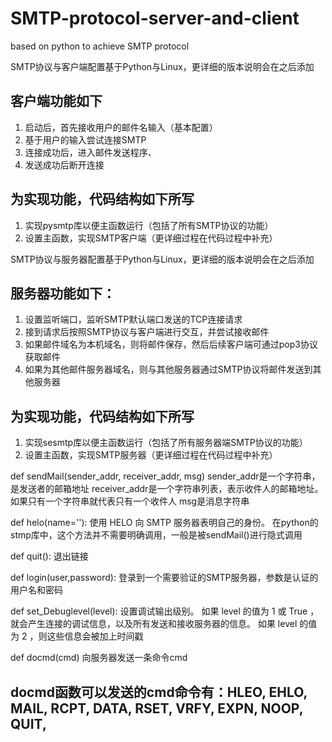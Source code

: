 # SMTP-protocol-server-and-client
based on python to achieve SMTP protocol

SMTP协议与客户端配置基于Python与Linux，更详细的版本说明会在之后添加

## 客户端功能如下
1. 启动后，首先接收用户的邮件名输入（基本配置）
2. 基于用户的输入尝试连接SMTP
3. 连接成功后，进入邮件发送程序、
4. 发送成功后断开连接

## 为实现功能，代码结构如下所写
1. 实现pysmtp库以便主函数运行（包括了所有SMTP协议的功能）
2. 设置主函数，实现SMTP客户端（更详细过程在代码过程中补充）


SMTP协议与服务器配置基于Python与Linux，更详细的版本说明会在之后添加

## 服务器功能如下：
1. 设置监听端口，监听SMTP默认端口发送的TCP连接请求
2. 接到请求后按照SMTP协议与客户端进行交互，并尝试接收邮件
3. 如果邮件域名为本机域名，则将邮件保存，然后后续客户端可通过pop3协议获取邮件
4. 如果为其他邮件服务器域名，则与其他服务器通过SMTP协议将邮件发送到其他服务器

## 为实现功能，代码结构如下所写
1. 实现sesmtp库以便主函数运行（包括了所有服务器端SMTP协议的功能）
2. 设置主函数，实现SMTP服务器（更详细过程在代码过程中补充）


def sendMail(sender_addr, receiver_addr, msg)
    sender_addr是一个字符串，是发送者的邮箱地址
    receiver_addr是一个字符串列表，表示收件人的邮箱地址。如果只有一个字符串就代表只有一个收件人
    msg是消息字符串


def helo(name=''):
    使用 HELO 向 SMTP 服务器表明自己的身份。
    在python的stmp库中，这个方法并不需要明确调用，一般是被sendMail()进行隐式调用

def quit():
    退出链接

def login(user,password):
    登录到一个需要验证的SMTP服务器，参数是认证的用户名和密码

def set_Debuglevel(level):
    设置调试输出级别。 如果 level 的值为 1 或 True ，就会产生连接的调试信息，以及所有发送和接收服务器的信息。 如果 level 的值为 2 ，则这些信息会被加上时间戳

def docmd(cmd)
    向服务器发送一条命令cmd

## docmd函数可以发送的cmd命令有：HLEO, EHLO, MAIL, RCPT, DATA, RSET, VRFY, EXPN, NOOP, QUIT, 

